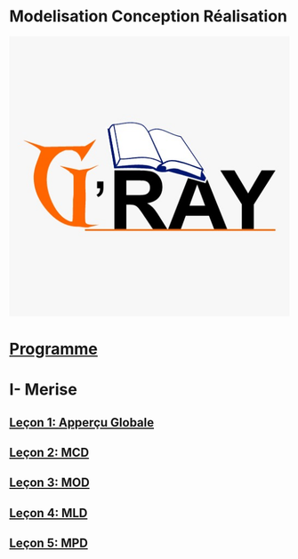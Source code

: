 

# Modelisation Conception Réalisation

![](images/gray.jpeg)
# [Programme](docs/programme.md)
# I- Merise
## [Leçon 1: Apperçu Globale](docs/lecon1.md)
## [Leçon 2: MCD](docs/lecon2.md)
## [Leçon 3: MOD](docs/lecon3.md)
## [Leçon 4: MLD](docs/lecon4.md)
## [Leçon 5: MPD](docs/lecon5.md)
